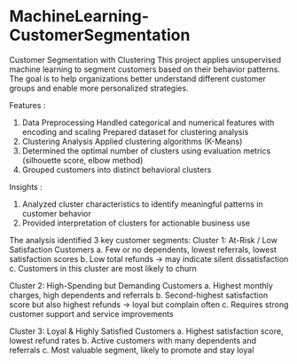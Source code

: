 # MachineLearning-CustomerSegmentation
Customer Segmentation with Clustering
This project applies unsupervised machine learning to segment customers based on their behavior patterns. The goal is to help organizations better understand different customer groups and enable more personalized strategies.

Features :
1. Data Preprocessing
   Handled categorical and numerical features with encoding and scaling
   Prepared dataset for clustering analysis
2. Clustering Analysis
   Applied clustering algorithms (K-Means)
3. Determined the optimal number of clusters using evaluation metrics (silhouette score, elbow method)
4. Grouped customers into distinct behavioral clusters

Insights :
1. Analyzed cluster characteristics to identify meaningful patterns in customer behavior
2. Provided interpretation of clusters for actionable business use

The analysis identified 3 key customer segments:
Cluster 1: At-Risk / Low Satisfaction Customers
a. Few or no dependents, lowest referrals, lowest satisfaction scores
b. Low total refunds → may indicate silent dissatisfaction
c. Customers in this cluster are most likely to churn

Cluster 2: High-Spending but Demanding Customers
a. Highest monthly charges, high dependents and referrals
b. Second-highest satisfaction score but also highest refunds → loyal but complain often
c. Requires strong customer support and service improvements

Cluster 3: Loyal & Highly Satisfied Customers
a. Highest satisfaction score, lowest refund rates
b. Active customers with many dependents and referrals
c. Most valuable segment, likely to promote and stay loyal
